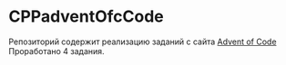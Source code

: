 # CPPadventOfcCode
Репозиторий содержит реализацию заданий с сайта
[Advent of Code](https://adventofcode.com/events)
Проработано 4 задания.

